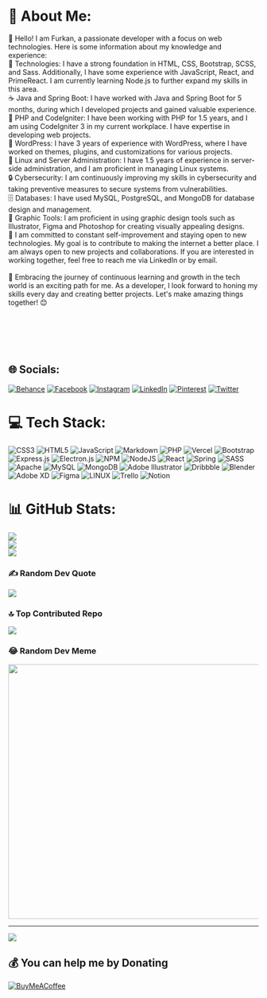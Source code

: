 # 💫 About Me:
👋 Hello! I am Furkan, a passionate developer with a focus on web technologies. Here is some information about my knowledge and experience:<br>🔧 Technologies: I have a strong foundation in HTML, CSS, Bootstrap, SCSS, and Sass. Additionally, I have some experience with JavaScript, React, and PrimeReact. I am currently learning Node.js to further expand my skills in this area.<br>☕ Java and Spring Boot: I have worked with Java and Spring Boot for 5 months, during which I developed projects and gained valuable experience.<br>🐘 PHP and CodeIgniter: I have been working with PHP for 1.5 years, and I am using CodeIgniter 3 in my current workplace. I have expertise in developing web projects.<br>📝 WordPress: I have 3 years of experience with WordPress, where I have worked on themes, plugins, and customizations for various projects.<br>🐧 Linux and Server Administration: I have 1.5 years of experience in server-side administration, and I am proficient in managing Linux systems.<br>🔒 Cybersecurity: I am continuously improving my skills in cybersecurity and taking preventive measures to secure systems from vulnerabilities.<br>🗄️ Databases: I have used MySQL, PostgreSQL, and MongoDB for database design and management.<br>🎨 Graphic Tools: I am proficient in using graphic design tools such as Illustrator, Figma and Photoshop for creating visually appealing designs.<br>🚀 I am committed to constant self-improvement and staying open to new technologies. My goal is to contribute to making the internet a better place. I am always open to new projects and collaborations. If you are interested in working together, feel free to reach me via LinkedIn or by email.<br><br>🌱 Embracing the journey of continuous learning and growth in the tech world is an exciting path for me. As a developer, I look forward to honing my skills every day and creating better projects. Let's make amazing things together! 😊<br><br><br><br><br><br>


## 🌐 Socials:
[![Behance](https://img.shields.io/badge/Behance-1769ff?logo=behance&logoColor=white)](https://behance.net/furkanozay18fe) [![Facebook](https://img.shields.io/badge/Facebook-%231877F2.svg?logo=Facebook&logoColor=white)](https://facebook.com/furkanozayme) [![Instagram](https://img.shields.io/badge/Instagram-%23E4405F.svg?logo=Instagram&logoColor=white)](https://instagram.com/furkanozayme) [![LinkedIn](https://img.shields.io/badge/LinkedIn-%230077B5.svg?logo=linkedin&logoColor=white)](https://linkedin.com/in/furkanozayme) [![Pinterest](https://img.shields.io/badge/Pinterest-%23E60023.svg?logo=Pinterest&logoColor=white)](https://pinterest.com/furkanozayme) [![Twitter](https://img.shields.io/badge/Twitter-%231DA1F2.svg?logo=Twitter&logoColor=white)](https://twitter.com/poineandlimos) 

# 💻 Tech Stack:
![CSS3](https://img.shields.io/badge/css3-%231572B6.svg?style=flat&logo=css3&logoColor=white) ![HTML5](https://img.shields.io/badge/html5-%23E34F26.svg?style=flat&logo=html5&logoColor=white) ![JavaScript](https://img.shields.io/badge/javascript-%23323330.svg?style=flat&logo=javascript&logoColor=%23F7DF1E) ![Markdown](https://img.shields.io/badge/markdown-%23000000.svg?style=flat&logo=markdown&logoColor=white) ![PHP](https://img.shields.io/badge/php-%23777BB4.svg?style=flat&logo=php&logoColor=white) ![Vercel](https://img.shields.io/badge/vercel-%23000000.svg?style=flat&logo=vercel&logoColor=white) ![Bootstrap](https://img.shields.io/badge/bootstrap-%23563D7C.svg?style=flat&logo=bootstrap&logoColor=white) ![Express.js](https://img.shields.io/badge/express.js-%23404d59.svg?style=flat&logo=express&logoColor=%2361DAFB) ![Electron.js](https://img.shields.io/badge/Electron-191970?style=flat&logo=Electron&logoColor=white) ![NPM](https://img.shields.io/badge/NPM-%23000000.svg?style=flat&logo=npm&logoColor=white) ![NodeJS](https://img.shields.io/badge/node.js-6DA55F?style=flat&logo=node.js&logoColor=white) ![React](https://img.shields.io/badge/react-%2320232a.svg?style=flat&logo=react&logoColor=%2361DAFB) ![Spring](https://img.shields.io/badge/spring-%236DB33F.svg?style=flat&logo=spring&logoColor=white) ![SASS](https://img.shields.io/badge/SASS-hotpink.svg?style=flat&logo=SASS&logoColor=white) ![Apache](https://img.shields.io/badge/apache-%23D42029.svg?style=flat&logo=apache&logoColor=white) ![MySQL](https://img.shields.io/badge/mysql-%2300f.svg?style=flat&logo=mysql&logoColor=white) ![MongoDB](https://img.shields.io/badge/MongoDB-%234ea94b.svg?style=flat&logo=mongodb&logoColor=white) ![Adobe Illustrator](https://img.shields.io/badge/adobeillustrator-%23FF9A00.svg?style=flat&logo=adobeillustrator&logoColor=white) ![Dribbble](https://img.shields.io/badge/Dribbble-EA4C89?style=flat&logo=dribbble&logoColor=white) ![Blender](https://img.shields.io/badge/blender-%23F5792A.svg?style=flat&logo=blender&logoColor=white) ![Adobe XD](https://img.shields.io/badge/Adobe%20XD-470137?style=flat&logo=Adobe%20XD&logoColor=#FF61F6) 	![Figma](https://img.shields.io/badge/figma-%23F24E1E.svg?style=flat&logo=figma&logoColor=white) ![LINUX](https://img.shields.io/badge/Linux-FCC624?style=flat&logo=linux&logoColor=black) ![Trello](https://img.shields.io/badge/Trello-%23026AA7.svg?style=flat&logo=Trello&logoColor=white) ![Notion](https://img.shields.io/badge/Notion-%23000000.svg?style=flat&logo=notion&logoColor=white)
# 📊 GitHub Stats:
![](https://github-readme-stats.vercel.app/api?username=FurkanOzay&theme=blue-green&hide_border=true&include_all_commits=true&count_private=true)<br/>
![](https://github-readme-streak-stats.herokuapp.com/?user=FurkanOzay&theme=blue-green&hide_border=true)<br/>
![](https://github-readme-stats.vercel.app/api/top-langs/?username=FurkanOzay&theme=blue-green&hide_border=true&include_all_commits=true&count_private=true&layout=compact)

### ✍️ Random Dev Quote
![](https://quotes-github-readme.vercel.app/api?type=horizontal&theme=gruvbox)

### 🔝 Top Contributed Repo
![](https://github-contributor-stats.vercel.app/api?username=FurkanOzay&limit=5&theme=juicyfresh&combine_all_yearly_contributions=true)

### 😂 Random Dev Meme
<img src="https://rm.up.railway.app/" width="512px"/>

---
[![](https://visitcount.itsvg.in/api?id=FurkanOzay&icon=2&color=4)](https://visitcount.itsvg.in)

  ## 💰 You can help me by Donating
  [![BuyMeACoffee](https://img.shields.io/badge/Buy%20Me%20a%20Coffee-ffdd00?style=for-the-badge&logo=buy-me-a-coffee&logoColor=black)](https://buymeacoffee.com/furkanozay) 

  
<!-- Proudly created with GPRM ( https://gprm.itsvg.in ) -->

